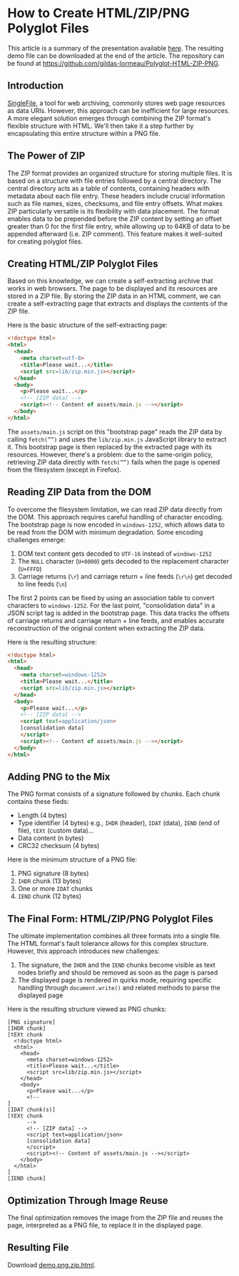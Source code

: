 # How to Create HTML/ZIP/PNG Polyglot Files

This article is a summary of the presentation available [here](README.md). The resulting demo file can be downloaded at the end of the article. The repository can be found at https://github.com/gildas-lormeau/Polyglot-HTML-ZIP-PNG.

## Introduction

[SingleFile](https://github.com/gildas-lormeau/SingleFile), a tool for web archiving, commonly stores web page resources as data URIs. However, this approach can be inefficient for large resources. A more elegant solution emerges through combining the ZIP format's flexible structure with HTML. We'll then take it a step further by encapsulating this entire structure within a PNG file.

## The Power of ZIP

The ZIP format provides an organized structure for storing multiple files. It is based on a structure with file entries followed by a central directory. The central directory acts as a table of contents, containing headers with metadata about each file entry. These headers include crucial information such as file names, sizes, checksums, and file entry offsets. What makes ZIP particularly versatile is its flexibility with data placement. The format enables data to be prepended before the ZIP content by setting an offset greater than 0 for the first file entry, while allowing up to 64KB of data to be appended afterward (i.e. ZIP comment). This feature makes it well-suited for creating polyglot files.

## Creating HTML/ZIP Polyglot Files

Based on this knowledge, we can create a self-extracting archive that works in web browsers. The page to be displayed and its resources are stored in a ZIP file. By storing the ZIP data in an HTML comment, we can create a self-extracting page that extracts and displays the contents of the ZIP file.

Here is the basic structure of the self-extracting page:
```html
<!doctype html>
<html>
  <head>
    <meta charset=utf-8>
    <title>Please wait...</title>
    <script src=lib/zip.min.js></script>
  </head>
  <body>
    <p>Please wait...</p>
    <!-- [ZIP data] -->
    <script><!-- Content of assets/main.js --></script>
  </body>
</html>
```

The `assets/main.js` script on this "bootstrap page" reads the ZIP data by calling `fetch(””)` and uses the `lib/zip.min.js` JavaScript library to extract it. This bootstrap page is then replaced by the extracted page with its resources. However, there's a problem: due to the same-origin policy, retrieving ZIP data directly with `fetch(””)` fails when the page is opened from the filesystem (except in Firefox).

## Reading ZIP Data from the DOM

To overcome the filesystem limitation, we can read ZIP data directly from the DOM. This approach requires careful handling of character encoding. The bootstrap page is now encoded in `windows-1252`, which allows data to be read from the DOM with minimum degradation. Some encoding challenges emerge:
1. DOM text content gets decoded to `UTF-16` instead of `windows-1252`
2. The `NULL` character (`U+0000`) gets decoded to the replacement character (`U+FFFD`)
3. Carriage returns (`\r`) and carriage return + line feeds (`\r\n`) get decoded to line feeds (`\n`)

The first 2 points can be fixed by using an association table to convert characters to `windows-1252`. For the last point, "consolidation data" in a JSON script tag is added in the bootstrap page. This data tracks the offsets of carriage returns and carriage return + line feeds, and enables accurate reconstruction of the original content when extracting the ZIP data.

Here is the resulting structure:
```html
<!doctype html>
<html>
  <head>
    <meta charset=windows-1252>
    <title>Please wait...</title>
    <script src=lib/zip.min.js></script>
  </head>
  <body>
    <p>Please wait...</p>
    <!-- [ZIP data] -->
    <script text=application/json>
    [consolidation data]
    </script>
    <script><!-- Content of assets/main.js --></script>
  </body>
</html>
```

## Adding PNG to the Mix

The PNG format consists of a signature followed by chunks. Each chunk contains these fieds:
- Length (4 bytes)
- Type identifier (4 bytes) e.g., `IHDR` (header), `IDAT` (data), `IEND` (end of file), `tEXt` (custom data)...
- Data content (n bytes)
- CRC32 checksum (4 bytes)

Here is the minimum structure of a PNG file:
1. PNG signature (8 bytes)
2. `IHDR` chunk (13 bytes)
3. One or more `IDAT` chunks
4. `IEND` chunk (12 bytes)

## The Final Form: HTML/ZIP/PNG Polyglot Files

The ultimate implementation combines all three formats into a single file. The HTML format's fault tolerance allows for this complex structure. However, this approach introduces new challenges:
1. The signature, the `IHDR` and the `IEND` chunks become visible as text nodes briefly and should be removed as soon as the page is parsed
2. The displayed page is rendered in quirks mode, requiring specific handling through `document.write()` and related methods to parse the displayed page

Here is the resulting structure viewed as PNG chunks:

```
[PNG signature]
[IHDR chunk]
[tEXt chunk
  <!doctype html>
  <html>
    <head>
      <meta charset=windows-1252>
      <title>Please wait...</title>
      <script src=lib/zip.min.js></script>
    </head>
    <body>
      <p>Please wait...</p>
      <!-- 
]
[IDAT chunk(s)]
[tEXt chunk
      -->
      <!-- [ZIP data] -->
      <script text=application/json>
      [consolidation data]
      </script>
      <script><!-- Content of assets/main.js --></script>
    </body>
  </html>
]
[IEND chunk]
```

## Optimization Through Image Reuse

The final optimization removes the image from the ZIP file and reuses the page, interpreted as a PNG file, to replace it in the displayed page.

## Resulting File
 
Download [demo.png.zip.html](https://github.com/gildas-lormeau/Polyglot-HTML-ZIP-PNG/raw/main/demo.png.zip.html).
